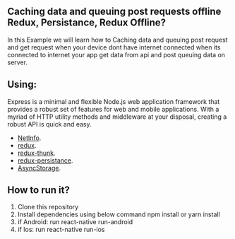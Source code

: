 ## Caching data and queuing post requests offline Redux, Persistance, Redux Offline?

In this Example we will learn how to Caching data and queuing post request and get request when your device dont have internet connected when its connected to internet your app get data from api and post queuing data on server.

## Using:

Express is a minimal and flexible Node.js web application framework that provides a robust set of features for web and mobile applications.
With a myriad of HTTP utility methods and middleware at your disposal, creating a robust API is quick and easy.

- [NetInfo](https://www.npmjs.com/package/@react-native-community/netinfo).
- [redux](https://www.npmjs.com/package/redux).
- [redux-thunk](https://www.npmjs.com/package/redux-thunk).
- [redux-persistance](https://www.npmjs.com/package/redux-persist).
- [AsyncStorage](https://www.npmjs.com/package/@react-native-async-storage/async-storage).

## How to run it?

1) Clone this repository
2) Install dependencies using below command
    npm install or yarn install
3) if Android: run react-native run-android
4) if Ios: run react-native run-ios